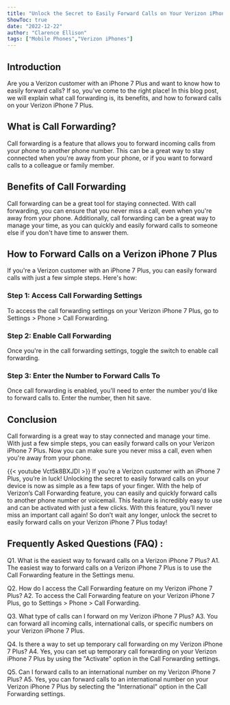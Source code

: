 ```yaml
---
title: "Unlock the Secret to Easily Forward Calls on Your Verizon iPhone 7 Plus!"
ShowToc: true 
date: "2022-12-22"
author: "Clarence Ellison" 
tags: ["Mobile Phones","Verizon iPhones"]
---
```

## Introduction
Are you a Verizon customer with an iPhone 7 Plus and want to know how to easily forward calls? If so, you've come to the right place! In this blog post, we will explain what call forwarding is, its benefits, and how to forward calls on your Verizon iPhone 7 Plus.

## What is Call Forwarding?
Call forwarding is a feature that allows you to forward incoming calls from your phone to another phone number. This can be a great way to stay connected when you're away from your phone, or if you want to forward calls to a colleague or family member.

## Benefits of Call Forwarding
Call forwarding can be a great tool for staying connected. With call forwarding, you can ensure that you never miss a call, even when you're away from your phone. Additionally, call forwarding can be a great way to manage your time, as you can quickly and easily forward calls to someone else if you don't have time to answer them.

## How to Forward Calls on a Verizon iPhone 7 Plus
If you're a Verizon customer with an iPhone 7 Plus, you can easily forward calls with just a few simple steps. Here's how:

### Step 1: Access Call Forwarding Settings
To access the call forwarding settings on your Verizon iPhone 7 Plus, go to Settings > Phone > Call Forwarding.

### Step 2: Enable Call Forwarding
Once you're in the call forwarding settings, toggle the switch to enable call forwarding.

### Step 3: Enter the Number to Forward Calls To
Once call forwarding is enabled, you'll need to enter the number you'd like to forward calls to. Enter the number, then hit save.

## Conclusion
Call forwarding is a great way to stay connected and manage your time. With just a few simple steps, you can easily forward calls on your Verizon iPhone 7 Plus. Now you can make sure you never miss a call, even when you're away from your phone.

{{< youtube Vct5k8BXJDI >}} 
If you’re a Verizon customer with an iPhone 7 Plus, you’re in luck! Unlocking the secret to easily forward calls on your device is now as simple as a few taps of your finger. With the help of Verizon’s Call Forwarding feature, you can easily and quickly forward calls to another phone number or voicemail. This feature is incredibly easy to use and can be activated with just a few clicks. With this feature, you’ll never miss an important call again! So don’t wait any longer, unlock the secret to easily forward calls on your Verizon iPhone 7 Plus today!

## Frequently Asked Questions (FAQ) :
Q1. What is the easiest way to forward calls on a Verizon iPhone 7 Plus?
A1. The easiest way to forward calls on a Verizon iPhone 7 Plus is to use the Call Forwarding feature in the Settings menu.

Q2. How do I access the Call Forwarding feature on my Verizon iPhone 7 Plus?
A2. To access the Call Forwarding feature on your Verizon iPhone 7 Plus, go to Settings > Phone > Call Forwarding.

Q3. What type of calls can I forward on my Verizon iPhone 7 Plus?
A3. You can forward all incoming calls, international calls, or specific numbers on your Verizon iPhone 7 Plus.

Q4. Is there a way to set up temporary call forwarding on my Verizon iPhone 7 Plus?
A4. Yes, you can set up temporary call forwarding on your Verizon iPhone 7 Plus by using the "Activate" option in the Call Forwarding settings.

Q5. Can I forward calls to an international number on my Verizon iPhone 7 Plus?
A5. Yes, you can forward calls to an international number on your Verizon iPhone 7 Plus by selecting the "International" option in the Call Forwarding settings.


